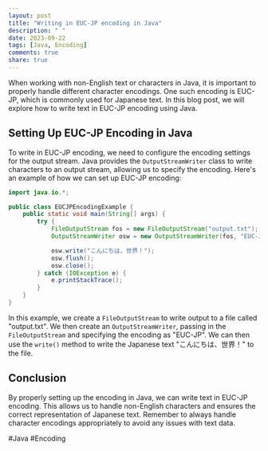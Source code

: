 ```yaml
---
layout: post
title: "Writing in EUC-JP encoding in Java"
description: " "
date: 2023-09-22
tags: [Java, Encoding]
comments: true
share: true
---
```


When working with non-English text or characters in Java, it is important to properly handle different character encodings. One such encoding is EUC-JP, which is commonly used for Japanese text. In this blog post, we will explore how to write text in EUC-JP encoding using Java.

## Setting Up EUC-JP Encoding in Java

To write in EUC-JP encoding, we need to configure the encoding settings for the output stream. Java provides the `OutputStreamWriter` class to write characters to an output stream, allowing us to specify the encoding. Here's an example of how we can set up EUC-JP encoding:

```java
import java.io.*;

public class EUCJPEncodingExample {
    public static void main(String[] args) {
        try {
            FileOutputStream fos = new FileOutputStream("output.txt");
            OutputStreamWriter osw = new OutputStreamWriter(fos, "EUC-JP");

            osw.write("こんにちは、世界！");
            osw.flush();
            osw.close();
        } catch (IOException e) {
            e.printStackTrace();
        }
    }
}
```

In this example, we create a `FileOutputStream` to write output to a file called "output.txt". We then create an `OutputStreamWriter`, passing in the `FileOutputStream` and specifying the encoding as "EUC-JP". We can then use the `write()` method to write the Japanese text "こんにちは、世界！" to the file.

## Conclusion

By properly setting up the encoding in Java, we can write text in EUC-JP encoding. This allows us to handle non-English characters and ensures the correct representation of Japanese text. Remember to always handle character encodings appropriately to avoid any issues with text data.

#Java #Encoding